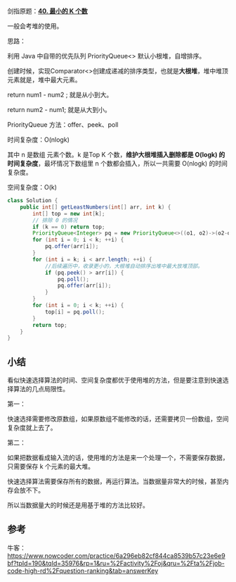 剑指原题：[**40. 最小的 K 个数**](https://github.com/Code-Jackwen/ZJW-Summary/blob/main/notes-md/To%20offer/%E6%8E%92%E5%BA%8F/40.%20%E6%9C%80%E5%B0%8F%E7%9A%84%20K%20%E4%B8%AA%E6%95%B0.md)



一般会考堆的使用。



思路：

利用 Java 中自带的优先队列 PriorityQueue<> 默认小根堆，自增排序。

创建时候，实现Comparator<>创建成递减的排序类型，也就是**大根堆**，堆中堆顶元素就是，堆中最大元素。

return num1 - num2 ; 就是从小到大。

return num2 - num1; 就是从大到小。

PriorityQueue 方法：offer、peek、poll



时间复杂度：O(nlogk)

其中 n 是数组 元素个数。k 是Top K 个数，**维护大根堆插入删除都是 O(logk) 的时间复杂度**，最坏情况下数组里 n 个数都会插入，所以一共需要 O(nlogk) 的时间复杂度。

空间复杂度：O(k)

````java
class Solution {
    public int[] getLeastNumbers(int[] arr, int k) {
        int[] top = new int[k];
        // 排除 0 的情况
        if (k == 0) return top;
        PriorityQueue<Integer> pq = new PriorityQueue<>((o1, o2)->(o2-o1));
        for (int i = 0; i < k; ++i) {
            pq.offer(arr[i]);
        }
        for (int i = k; i < arr.length; ++i) {
            //后续遍历中，收录更小的，大根堆自动排序出堆中最大放堆顶部。
            if (pq.peek() > arr[i]) {
                pq.poll();
                pq.offer(arr[i]);
            }
        }
        for (int i = 0; i < k; ++i) {
            top[i] = pq.poll();
        }
        return top;
    }
}
````

## 小结

看似快速选择算法的时间、空间复杂度都优于使用堆的方法，但是要注意到快速选择算法的几点局限性。

第一：

快速选择需要修改原数组，如果原数组不能修改的话，还需要拷贝一份数组，空间复杂度就上去了。

第二：

如果把数据看成输入流的话，使用堆的方法是来一个处理一个，不需要保存数据，只需要保存 k 个元素的最大堆。

快速选择算法需要保存所有的数据，再运行算法。当数据量非常大的时候，甚至内存会放不下。

所以当数据量大的时候还是用基于堆的方法比较好。



## 参考

牛客：https://www.nowcoder.com/practice/6a296eb82cf844ca8539b57c23e6e9bf?tpId=190&tqId=35976&rp=1&ru=%2Factivity%2Foj&qru=%2Fta%2Fjob-code-high-rd%2Fquestion-ranking&tab=answerKey